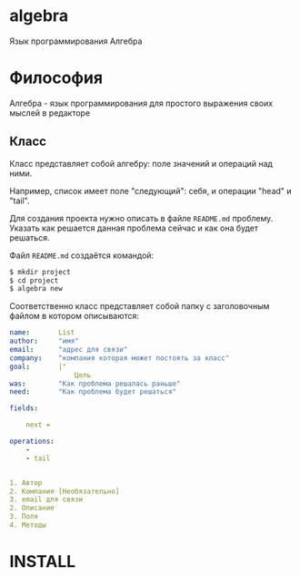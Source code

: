 # algebra

Язык программирования Алгебра


# Философия

Алгебра - язык программирования для простого выражения своих мыслей в редакторе

## Класс

Класс представляет собой алгебру: поле значений и операций над ними.

Например, список имеет поле "следующий": себя, и операции "head" и "tail".

Для создания проекта нужно описать в файле `README.md` проблему. Указать как решается данная проблема сейчас и как она будет решаться.

Файл `README.md` создаётся командой:

```sh
$ mkdir project
$ cd project
$ algebra new
```



Соответственно класс представляет собой папку с заголовочным файлом в котором описываются:

```yml
name:       List
author:     "имя"
email:      "адрес для связи"
company:    "компания которая может постоять за класс"
goal:       |"
                Цель
was:        "Как проблема решалась раньше"
need:       "Как проблема будет решаться"

fields:

    next = 

operations:
    - 
    - tail


1. Автор
2. Компания [Необязательно]
3. email для связи
2. Описание
3. Поля
4. Методы
```

# INSTALL


